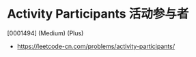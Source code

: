 # Activity Participants 活动参与者

[0001494] (Medium) (Plus)

- https://leetcode-cn.com/problems/activity-participants/
